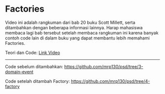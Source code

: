 # Factories

Video ini adalah rangkuman dari bab 20 buku Scott Millett, serta ditambahkan dengan beberapa informasi lainnya. Harap mahasiswa membaca lagi bab tersebut setelah membaca rangkuman ini karena banyak contoh code lain di dalam buku yang dapat membantu lebih memahami Factories.

Teori dan Code: [Link Video](https://www.youtube.com/watch?v=DU5nEjmbXEs&list=PLG_Cu5FmqSk1Sc6XxZ19E4hk_u0mswmwj)

---

Code sebelum ditambahkan: https://github.com/mrp130/psd/tree/3-domain-event

Code setelah ditambah Factory: https://github.com/mrp130/psd/tree/4-factory